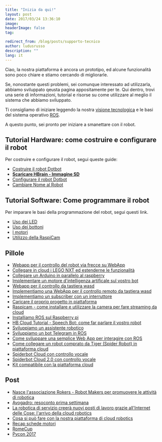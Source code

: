 ```yaml
---
title: "Inizia da qui!"
layout: post
date: 2017/03/24 13:36:10
image:
headerImage: false
tag:

redirect_from: /blog/posts/supporto-tecnico
author: ludusrusso
description: ""
lang: it
---
```


Ciao, la nostra piattaforma è ancora un prototipo, ed alcune funzionalità sono
poco chiare e stiamo cercando di migliorarle.

Se, nonostante questi problemi, sei comunque interessato ad utilizzarla, abbiamo
sviluppato qeusta pagina appositamente per te. Qui dentro, trovi una serie di informazioni,
tutorial e risorse su come utilizzare al meglio il sistema che abbiamo sviluppato.

Ti consigliamo di iniziare leggendo la  nostra [visione tecnologica](/it/news/2017/01/12/introduzione-e-visione-tecnologica-cloud-robotics-e-internet-delle-cose-l-internet-dei-robot/) e le basi del sistema operativo [ROS](/it/blog/2017/03/14/il-fondamento-della-piattaforma-di-cloud-robotics-robotics-operating-system).

A questo punto, sei pronto per iniziare a smanettare con il robot.

## Tutorial Hardware: come costruire e configurare il robot

Per costruire e configurare il robot, segui queste guide:

 - [Costruire il robot Dotbot](/it/blog/2017/02/08/dotbot-tutorial-hardware)
 - [**Scaricare HBrain - Immagine SD**](/it/blog/2017/03/24/immagine-sd-per-la-cloud-e-configurazione)
 - [Configurare il robot Dotbot](/it/blog/2017/03/24/configurare-il-robot-dotbot)
 - [Cambiare Nome al Robot](/it/blog/2017/05/11/cambiare-nome-al-robot-dotbot-da-piattaforma)

## Tutorial Software: Come programmare il robot

Per imparare le basi della programmazione del robot, segui questi link.

 - [Uso dei LED](/it/blog/2017/01/17/hb-cloud-tutorial-1-uso-dei-led)
 - [Uso dei bottoni](/it/blog/2017/01/20/hb-cloud-tutorial-2-uso-dei-bottoni)
 - [I motori](/it/blog/2017/01/20/hb-cloud-tutorial-3-i-motori)
 - [Utilizzo della RaspiCam](/it/blog/2017/04/10/utilizzare-la-raspicam-in-streaming-con-la-piattaforma-cloud)


## Pillole

 - [Webapp per il controllo del robot via frecce su WebApp](/it/blog/2017/06/23/webapp-per-il-controllo-del-robot-via-frecce-su-webapp)
 - [Collegare in cloud i LEGO NXT ed estenderne le funzionalità](/it/blog/2017/06/16/collegare-in-cloud-i-lego-nxt-ed-estenderne-le-funzionalita)
 - [Collegare un Arduino in parallelo al raspberry](/it/blog/2017/06/16/collegare-un-arduino-in-parallelo-al-raspberry)
 - [Implementare un motore d'intelligenza artificale sul vostro bot](/it/blog/2017/06/16/implementare-un-motore-dintelligenza-artificale-sul-vostro-bot)
 - [Webapp per il controllo da tastiera wasd](/it/blog/2017/06/09/webapp-per-il-controllo-da-tastiera-wasd)
 - [Implementiamo una WebApp per il controllo remoto da tastiera wasd](/it/blog/2017/06/09/webapp-per-il-controllo-da-tastiera-wasd)
 - [Implementiamo un subscriber con un interruttore](/it/blog/2017/03/24/implementiamo-un-subscriber-con-un-interruttore)
 - [Caricare il proprio progetto in piattaforma](/it/blog/2017/05/03/apre-hbr-community-il-nuovo-sistema-per-la-condivisione-di-progetti-robotici)
 - [Raspicam - come installare e utilizzare la camera per fare streaming da cloud](/it/blog/2017/04/10/utilizzare-la-raspicam-in-streaming-con-la-piattaforma-cloud)
 - [Installiamo ROS sul Raspberry pi](/it/blog/2017/12/11/installiamo-ros-su-raspberry-pi)
 - [HB Cloud Tutorial - Speech Bot: come far parlare il vostro robot](/it/blog/2017/02/02/hb-cloud-tutorial-speech-bot)
 - [Sviluppiamo un assistente robotico](/it/blog/2017/02/10/tutorial-usiamo-la-piattaforma-di-cloud-robotics-per-sviluppare-un-semplice-assistente-personale-robotico)
 - [Sviluppiamo un bot Telegram in ROS](/it/blog/2017/02/16/tutorial-sviluppiamo-un-bot-telegram-in-ros)
 - [Come sviluppare una semplice Web App per interagire con ROS](/it/blog/2017/02/20/come-creare-una-semplice-web-app-per-interagire-con-il-vostro-robot)
 - [Come collegare un robot comprato da Tiger (Spider Robot) in piattaforma cloud](/it/blog/2017/03/16/come-collegare-un-robot-comprato-da-tiger-spider-robot-in-piattaforma-cloud)
 - [Spiderbot Cloud con controllo vocale](/it/blog/2017/03/16/spiderbot-cloud-con-controllo-vocale)
 - [Spiderbot Cloud 2.0 con controllo vocale](/it/blog/2017/03/16/spiderbotcloud-20-la-vendetta-2-gradi-di-liberta-e-controllo-vocale)
 - [Kit compatibile con la piattaforma cloud](/it/blog/2017/03/16/kit-robot-compatibile-con-la-piattaforma-cloud)

## Post
 - [Nasce l'associazione Rokers - Robot Makers per promuovere le attività di robotica](/it/blog/2017/05/08/nasce-rokers-la-community-di-robot-makers)
 - [Avogadro: resoconto prima settimana](/it/news/2017/01/23/hb-robotics-e-itis-avogadro-resoconto-della-prima-settmana)
 - [La robotica di servizio creerà nuovi posti di lavoro grazie all'Internet delle Cose: l'arrivo della cloud robotics](/it/news/2017/01/25/robotica)
 - [Cosa si può fare con la nostra piattaforma di cloud robotics](/it/blog/2017/02/08/cosa-si-puo-fare-con-la-nostra-piattaforma-di-cloud-robotics)
 - [Recap schede motori](/it/blog/2017/03/02/schede-motori-recap)
 - [RomeCup](/it/blog/2017/03/24/romecup-links-info)
 - [Pycon 2017](/it/blog/2017/03/27/pycon-2017-links-info)
